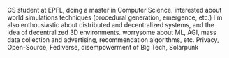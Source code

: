 CS student at EPFL, doing a master in Computer Science.
interested about world simulations techniques (procedural generation, emergence, etc.)
I'm also enthousiastic about distributed and decentralized systems, and the idea of decentralized 3D environments.
worrysome about ML, AGI, mass data collection and advertising, recommendation algorithms, etc.
Privacy, Open-Source, Fediverse, disempowerment of Big Tech,
Solarpunk
